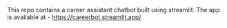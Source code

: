 This repo contains a career assistant chatbot built using streamlit.
The app is available at - https://careerbot.streamlit.app/
